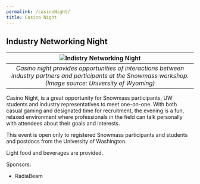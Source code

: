 ```yaml
---
permalink: /casinoNight/
title: Casino Night
---
```


## Industry Networking Night

| ![Indistry Networking Night](https://www.uwyo.edu/uw/news/_files/images/2017/08/casino-web.jpg) |
| :---: |
| *Casino night provides opportunities of interactions between industry partners and participants at the Snowmass workshop. (Image source: University of Wyoming)* |

Casino Night, is a great opportunity for Snowmass participants, UW students and industry representatives to meet one-on-one.  With both casual gaming and designated time for recruitment, the evening is a fun, relaxed environment where professionals in the field can talk personally with attendees about their goals and interests.

This event is open only to registered Snowmass participants and students and postdocs from the University of Washington.

Light food and beverages are provided. 

Sponsors:

- RadiaBeam
